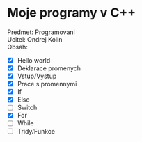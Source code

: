 Moje programy v C++
=========
Predmet: Programovani  
Ucitel: Ondrej Kolin  
Obsah:
- [x] Hello world
- [x] Deklarace promenych
- [x] Vstup/Vystup
- [x] Prace s promennymi
- [x] If
- [x] Else
- [ ] Switch
- [x] For
- [ ] While
- [ ] Tridy/Funkce
